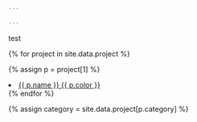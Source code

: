 ```yaml
---

---
```


test 


{% for project in site.data.project %}

{% assign p = project[1] %}
<div class="project-items">
	<li class="project-items-kop">
		<a href="{{ site.baseurl }}/projects/{{ p.name | slugify }}"  class="{{ p.color }}">
			{{ p.name }}
			{{ p.color }}
		</a>
	</li>
</div>
{% endfor %}

{% assign category = site.data.project[p.category] %}
